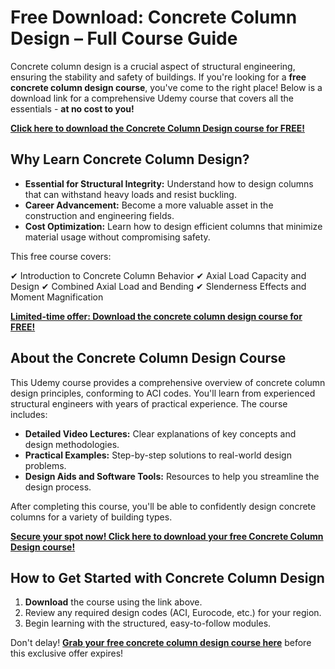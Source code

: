 # Free Download: Concrete Column Design – Full Course Guide

Concrete column design is a crucial aspect of structural engineering, ensuring the stability and safety of buildings. If you're looking for a **free concrete column design course**, you've come to the right place! Below is a download link for a comprehensive Udemy course that covers all the essentials - **at no cost to you!**

[**Click here to download the Concrete Column Design course for FREE!**](https://udemywork.com/concrete-column-design)

## Why Learn Concrete Column Design?

*   **Essential for Structural Integrity:** Understand how to design columns that can withstand heavy loads and resist buckling.
*   **Career Advancement:** Become a more valuable asset in the construction and engineering fields.
*   **Cost Optimization:** Learn how to design efficient columns that minimize material usage without compromising safety.

This free course covers:

✔ Introduction to Concrete Column Behavior
✔ Axial Load Capacity and Design
✔ Combined Axial Load and Bending
✔ Slenderness Effects and Moment Magnification

[**Limited-time offer: Download the concrete column design course for FREE!**](https://udemywork.com/concrete-column-design)

## About the Concrete Column Design Course

This Udemy course provides a comprehensive overview of concrete column design principles, conforming to ACI codes. You'll learn from experienced structural engineers with years of practical experience. The course includes:

*   **Detailed Video Lectures:** Clear explanations of key concepts and design methodologies.
*   **Practical Examples:** Step-by-step solutions to real-world design problems.
*   **Design Aids and Software Tools:** Resources to help you streamline the design process.

After completing this course, you'll be able to confidently design concrete columns for a variety of building types.

[**Secure your spot now! Click here to download your free Concrete Column Design course!**](https://udemywork.com/concrete-column-design)

## How to Get Started with Concrete Column Design

1. **Download** the course using the link above.
2. Review any required design codes (ACI, Eurocode, etc.) for your region.
3. Begin learning with the structured, easy-to-follow modules.

Don't delay! **[Grab your free concrete column design course here](https://udemywork.com/concrete-column-design)** before this exclusive offer expires!

